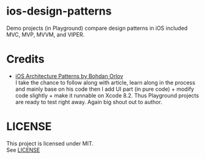 # ios-design-patterns

Demo projects (in Playground) compare design patterns in iOS included MVC, MVP, MVVM, and VIPER.

# Credits

* [iOS Architecture Patterns by Bohdan Orlov](https://medium.com/ios-os-x-development/ios-architecture-patterns-ecba4c38de52#.dq4fwa189)  
   I take the chance to follow along with article, learn along in the process and mainly base on his code then I add UI part (in pure code) + modify code slightly + make it runnable on Xcode 8.2. Thus Playground projects are ready to test right away. Again big shout out to author. 

# LICENSE

This project is licensed under MIT.  
See [LICENSE](https://github.com/haxpor/ios-design-patterns/blob/master/LICENSE)
